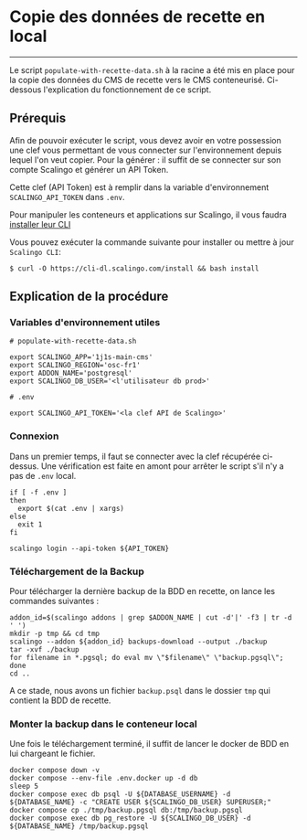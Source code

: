 # Copie des données de recette en local

---

Le script `populate-with-recette-data.sh` à la racine a été mis en place pour la copie des données du CMS de recette vers le CMS conteneurisé.
Ci-dessous l'explication du fonctionnement de ce script. 

## Prérequis

Afin de pouvoir exécuter le script, vous devez avoir en votre possession une clef vous permettant de vous connecter sur l'environnement depuis lequel l'on veut copier.
Pour la générer : il suffit de se connecter sur son compte Scalingo et générer un API Token. 

Cette clef (API Token) est à remplir dans la variable d'environnement `SCALINGO_API_TOKEN` dans `.env`.

Pour manipuler les conteneurs et applications sur Scalingo, il vous faudra [installer leur CLI](https://doc.scalingo.com/platform/cli/start#install-scalingo-cli)

Vous pouvez exécuter la commande suivante pour installer ou mettre à jour `Scalingo CLI`:

```/bin/bash
$ curl -O https://cli-dl.scalingo.com/install && bash install
```

## Explication de la procédure

### Variables d'environnement utiles

```/bin/bash
# populate-with-recette-data.sh

export SCALINGO_APP='1j1s-main-cms'
export SCALINGO_REGION='osc-fr1'
export ADDON_NAME='postgresql'
export SCALINGO_DB_USER='<l'utilisateur db prod>'
```

```/bin/bash
# .env

export SCALINGO_API_TOKEN='<la clef API de Scalingo>'
```

### Connexion

Dans un premier temps, il faut se connecter avec la clef récupérée ci-dessus.
Une vérification est faite en amont pour arrêter le script s'il n'y a pas de `.env` local.

```/bin/bash
if [ -f .env ]
then
  export $(cat .env | xargs)
else
  exit 1
fi

scalingo login --api-token ${API_TOKEN}
```

### Téléchargement de la Backup

Pour télécharger la dernière backup de la BDD en recette, on lance les commandes suivantes :

```/bin/bash
addon_id=$(scalingo addons | grep $ADDON_NAME | cut -d'|' -f3 | tr -d ' ')
mkdir -p tmp && cd tmp
scalingo --addon ${addon_id} backups-download --output ./backup
tar -xvf ./backup
for filename in *.pgsql; do eval mv \"$filename\" \"backup.pgsql\"; done
cd ..
```

A ce stade, nous avons un fichier `backup.psql` dans le dossier `tmp` qui contient la BDD de recette.  

### Monter la backup dans le conteneur local

Une fois le téléchargement terminé, il suffit de lancer le docker de BDD en lui chargeant le fichier.

```/bin/bash
docker compose down -v
docker compose --env-file .env.docker up -d db
sleep 5
docker compose exec db psql -U ${DATABASE_USERNAME} -d ${DATABASE_NAME} -c "CREATE USER ${SCALINGO_DB_USER} SUPERUSER;"
docker compose cp ./tmp/backup.pgsql db:/tmp/backup.pgsql
docker compose exec db pg_restore -U ${SCALINGO_DB_USER} -d ${DATABASE_NAME} /tmp/backup.pgsql
```
